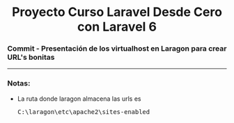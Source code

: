 
<h1 align="center">Proyecto Curso Laravel Desde Cero con Laravel 6</h1>
<h3><b>Commit -</b> <strong>Presentación de los virtualhost en Laragon para crear URL's bonitas</strong></h3>
<hr>
<ol>
  <!-- Instrucciones del commit -->
</ol>

<!-- Notas -->
<h3><b>Notas:</b></h3>
<ul>
  <li>La ruta donde laragon almacena las urls es
    <pre>C:\laragon\etc\apache2\sites-enabled</pre>
  </li>
</ul>


